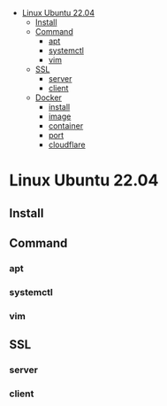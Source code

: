 <!-- @import "[TOC]" {cmd="toc" depthFrom=1 depthTo=6 orderedList=false} -->

<!-- code_chunk_output -->

- [Linux Ubuntu 22.04](#linux-ubuntu-2204)
  - [Install](#install)
  - [Command](#command)
    - [apt](#apt)
    - [systemctl](#systemctl)
    - [vim](#vim)
  - [SSL](#ssl)
    - [server](#server)
    - [client](#client)
  - [Docker](#docker)
    - [install](#install-1)
    - [image](#image)
    - [container](#container)
    - [port](#port)
    - [cloudflare](#cloudflare)

<!-- /code_chunk_output -->

# Linux Ubuntu 22.04

## Install

## Command

### apt

### systemctl

### vim

## SSL

### server

### client
